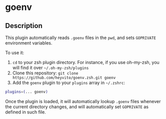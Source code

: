 # goenv

## Description

This plugin automatically reads `.goenv` files in the `pwd`, and sets `GOPRIVATE` environment variables.

To use it:

1. `cd` to your zsh plugin directory. For instance, if you use oh-my-zsh, you will find it over `~/.oh-my-zsh/plugins`
2. Clone this repository: `git clone https://github.com/heyvito/goenv.zsh.git goenv`
3. Add the `goenv` plugin to your `plugins` array in `~/.zshrc`:

```zsh
plugins=(... goenv)
```

Once the plugin is loaded, it will automatically lookup `.goenv` files whenever the current directory changes, and will automatically set `GOPRIVATE` as defined in such file.
